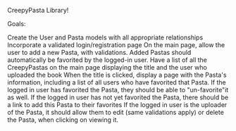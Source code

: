 CreepyPasta Library!

Goals:

Create the User and Pasta models with all appropriate relationships
Incorporate a validated login/registration page
On the main page, allow the user to add a new Pasta, with validations. Added Pastas should automatically be favorited by the logged-in user.
Have a list of all the CreepyPastas on the main page displaying the title and the user who uploaded the book
When the title is clicked, display a page with the Pasta's information, including a list of all users who have favorited that Pasta.
If the logged in user has favorited the Pasta, they should be able to "un-favorite"it as well.
If the logged in user has not yet favorited the Pasta, there should be a link to add this Pasta to their favorites
If the logged in user is the uploader of the Pasta, it should allow them to edit (same validations apply) or delete the Pasta, when clicking on viewing it.
